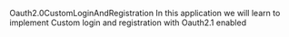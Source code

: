Oauth2.0CustomLoginAndRegistration
In this application we will learn to implement Custom login and registration with Oauth2.1 enabled

